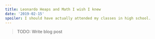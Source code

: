 ```yaml
---
title: Leonardo Heaps and Math I wish I knew
date: '2019-02-15'
spoiler: I should have actually attended my classes in high school.
---
```


> TODO: Write blog post

